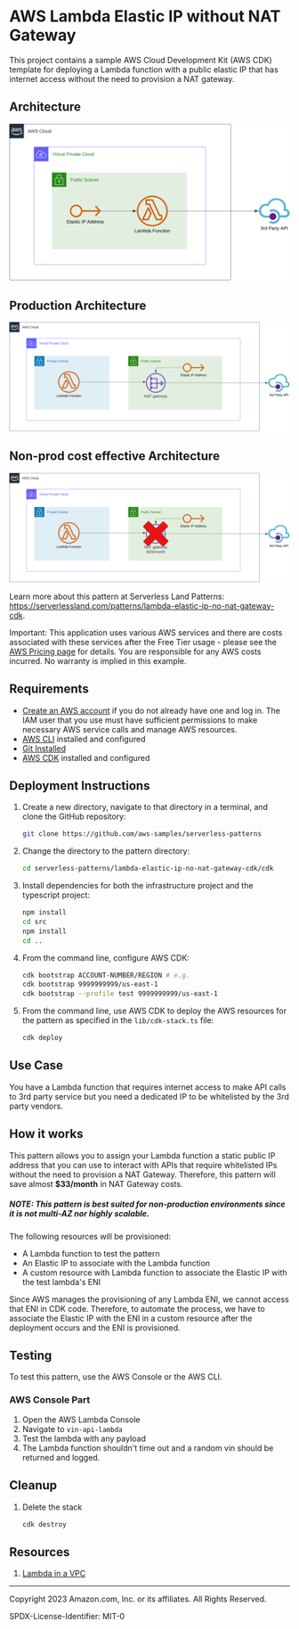 # AWS Lambda Elastic IP without NAT Gateway

This project contains a sample AWS Cloud Development Kit (AWS CDK) template for deploying a Lambda function with a public elastic IP that has internet access without the need to provision a NAT gateway.

## Architecture 
![Architecture](assets/Lambda-elastic-ip-no-nat-gateway.svg)
## Production Architecture 
![Production Architecture](assets/Lambda-elastic-ip-with-nat.svg)
## Non-prod cost effective Architecture
![Non-prod cost effective Architecture](assets/Lambda-elastic-ip-with-x-nat-gateway.svg)


Learn more about this pattern at Serverless Land Patterns: https://serverlessland.com/patterns/lambda-elastic-ip-no-nat-gateway-cdk.

Important: This application uses various AWS services and there are costs associated with these services after the Free Tier usage - please see the [AWS Pricing page](https://aws.amazon.com/pricing/) for details. You are responsible for any AWS costs incurred. No warranty is implied in this example.

## Requirements

- [Create an AWS account](https://portal.aws.amazon.com/gp/aws/developer/registration/index.html) if you do not already have one and log in. The IAM user that you use must have sufficient permissions to make necessary AWS service calls and manage AWS resources.
- [AWS CLI](https://docs.aws.amazon.com/cli/latest/userguide/install-cliv2.html) installed and configured
- [Git Installed](https://git-scm.com/book/en/v2/Getting-Started-Installing-Git)
- [AWS CDK](https://docs.aws.amazon.com/cdk/latest/guide/cli.html) installed and configured

## Deployment Instructions

1. Create a new directory, navigate to that directory in a terminal, and clone the GitHub repository:
   ```bash
   git clone https://github.com/aws-samples/serverless-patterns
   ```
2. Change the directory to the pattern directory:
   ```bash
   cd serverless-patterns/lambda-elastic-ip-no-nat-gateway-cdk/cdk
   ```
3. Install dependencies for both the infrastructure project and the typescript project:
   ```bash
   npm install
   cd src
   npm install
   cd ..
   ```

4. From the command line, configure AWS CDK:
   ```bash
   cdk bootstrap ACCOUNT-NUMBER/REGION # e.g.
   cdk bootstrap 9999999999/us-east-1
   cdk bootstrap --profile test 9999999999/us-east-1
   ```
5. From the command line, use AWS CDK to deploy the AWS resources for the pattern as specified in the `lib/cdk-stack.ts` file:
   ```bash
   cdk deploy
   ```

## Use Case
You have a Lambda function that requires internet access to make API calls to 3rd party service but you need a dedicated IP to be whitelisted by the 3rd party vendors. 

## How it works

This pattern allows you to assign your Lambda function a static public IP address that you can use to interact with APIs that require whitelisted IPs without the need to provision a NAT Gateway. Therefore, this pattern will save almost **$33/month** in NAT Gateway costs.

##### **NOTE:** This pattern is best suited for non-production environments since it is not multi-AZ nor highly scalable.

The following resources will be provisioned:

- A Lambda function to test the pattern
- An Elastic IP to associate with the Lambda function
- A custom resource with Lambda function to associate the Elastic IP with the test lambda's ENI

Since AWS manages the provisioning of any Lambda ENI, we cannot access that ENI in CDK code. Therefore, to automate the process, we have to associate the Elastic IP with the ENI in a custom resource after the deployment occurs and the ENI is provisioned.

## Testing

To test this pattern, use the AWS Console or the AWS CLI.

### AWS Console Part

1. Open the AWS Lambda Console
2. Navigate to `vin-api-lambda`
3. Test the lambda with any payload
4. The Lambda function shouldn't time out and a random vin should be returned and logged.

## Cleanup

1. Delete the stack
   ```bash
   cdk destroy
   ```

## Resources

1. [Lambda in a VPC](https://docs.aws.amazon.com/prescriptive-guidance/latest/patterns/generate-a-static-outbound-ip-address-using-a-lambda-function-amazon-vpc-and-a-serverless-architecture.html)

---

Copyright 2023 Amazon.com, Inc. or its affiliates. All Rights Reserved.

SPDX-License-Identifier: MIT-0
